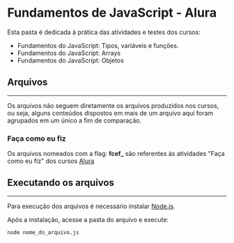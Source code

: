 # Fundamentos de JavaScript - Alura

Esta pasta é dedicada à prática das atividades e testes dos cursos:

- Fundamentos do JavaScript: Tipos, variáveis e funções.
- Fundamentos do JavaScript: Arrays
- Fundamentos do JavaScript: Objetos

## Arquivos
---

Os arquivos não seguem diretamente os arquivos produzidos nos cursos, ou seja, alguns conteúdos dispostos em mais de um arquivo aqui foram agrupados em um único a fim de comparação.

### Faça como eu fiz

Os arquivos nomeados com a flag: **fcef_** são referentes às atividades "Faça como eu fiz" dos cursos [Alura](https://cursos.alura.com.br)

## Executando os arquivos
---

Para execução dos arquivos é necessário instalar [Node.js](https://nodejs.org/pt-br/).

Após a instalação, acesse a pasta do arquivo e execute:

```bash
node nome_do_arquivo.js
```